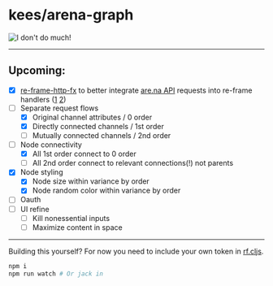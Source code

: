 # kees/arena-graph

![I don't do much!](https://user-images.githubusercontent.com/6820950/189788029-f401bf54-31f8-47c5-9afd-abe829e07637.png)

---

## Upcoming:

- [x] [re-frame-http-fx](https://github.com/day8/re-frame-http-fx) to better integrate [are.na API](https://dev.are.na/documentation/channels) requests into re-frame handlers ([1](https://day8.github.io/re-frame/EffectfulHandlers/) [2](https://day8.github.io/re-frame/Effects/))
- [ ] Separate request flows
  - [x] Original channel attributes / 0 order
  - [x] Directly connected channels / 1st order
  - [ ] Mutually connected channels / 2nd order
- [ ] Node connectivity
  - [x] All 1st order connect to 0 order
  - [ ] All 2nd order connect to relevant connections(!) not parents
- [x] Node styling
  - [x] Node size within variance by order
  - [x] Node random color within variance by order
- [ ] Oauth
- [ ] UI refine
  - [ ] Kill nonessential inputs
  - [ ] Maximize content in space

---

Building this yourself? For now you need to include your own token in [rf.cljs](src/kees/arena_graph/rf.cljs).

```sh
npm i
npm run watch # Or jack in
```
